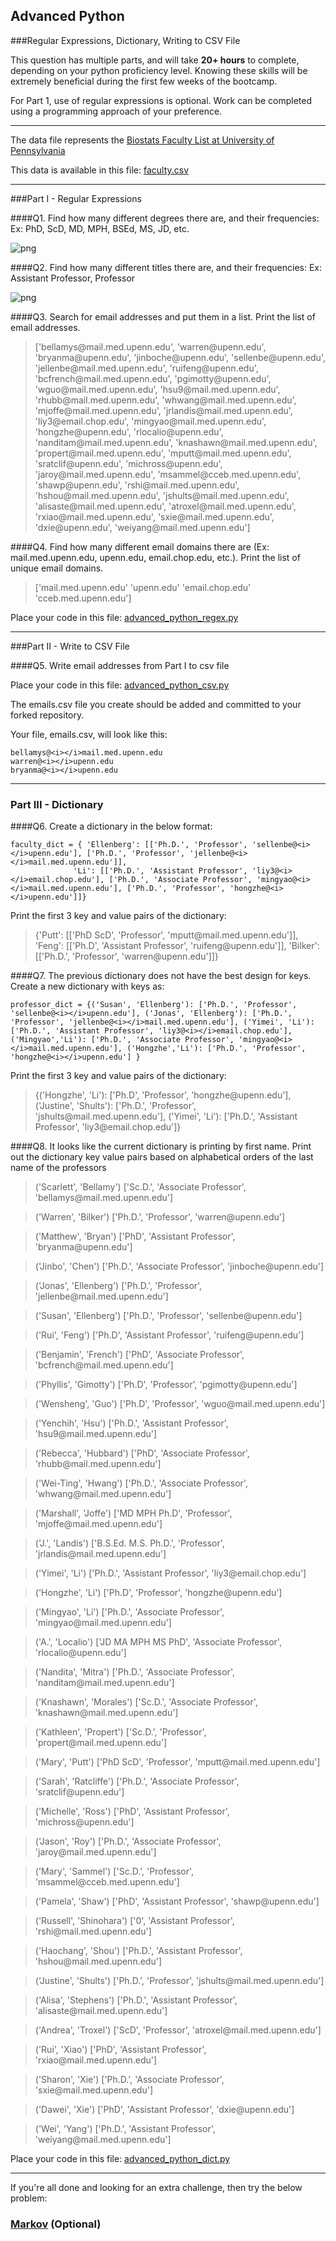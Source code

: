 ## Advanced Python    

###Regular Expressions, Dictionary, Writing to CSV File  

This question has multiple parts, and will take **20+ hours** to complete, depending on your python proficiency level.  Knowing these skills will be extremely beneficial during the first few weeks of the bootcamp.

For Part 1, use of regular expressions is optional.  Work can be completed using a programming approach of your preference. 

---

The data file represents the [Biostats Faculty List at University of Pennsylvania](http://www.med.upenn.edu/cceb/biostat/faculty.shtml)

This data is available in this file:  [faculty.csv](python/faculty.csv)

--- 

###Part I - Regular Expressions  


####Q1. Find how many different degrees there are, and their frequencies: Ex:  PhD, ScD, MD, MPH, BSEd, MS, JD, etc.


![png](/img/advanced_python_plots/degree_hist.png)


####Q2. Find how many different titles there are, and their frequencies:  Ex:  Assistant Professor, Professor

![png](/img/advanced_python_plots/title_hist.png)


####Q3. Search for email addresses and put them in a list.  Print the list of email addresses.

>['bellamys@<i></i><i></i>mail.med.upenn.edu', 'warren@<i></i>upenn.edu', 'bryanma@<i></i>upenn.edu', 'jinboche@<i></i>upenn.edu', 'sellenbe@<i></i>upenn.edu', 'jellenbe@<i></i>mail.med.upenn.edu', 'ruifeng@<i></i>upenn.edu', 'bcfrench@<i></i>mail.med.upenn.edu', 'pgimotty@<i></i>upenn.edu', 'wguo@<i></i>mail.med.upenn.edu', 'hsu9@<i></i>mail.med.upenn.edu', 'rhubb@<i></i>mail.med.upenn.edu', 'whwang@<i></i>mail.med.upenn.edu', 'mjoffe@<i></i>mail.med.upenn.edu', 'jrlandis@<i></i>mail.med.upenn.edu', 'liy3@<i></i>email.chop.edu', 'mingyao@<i></i>mail.med.upenn.edu', 'hongzhe@<i></i>upenn.edu', 'rlocalio@<i></i>upenn.edu', 'nanditam@<i></i>mail.med.upenn.edu', 'knashawn@<i></i>mail.med.upenn.edu', 'propert@<i></i>mail.med.upenn.edu', 'mputt@<i></i>mail.med.upenn.edu', 'sratclif@<i></i>upenn.edu', 'michross@<i></i>upenn.edu', 'jaroy@<i></i>mail.med.upenn.edu', 'msammel@<i></i>cceb.med.upenn.edu', 'shawp@<i></i>upenn.edu', 'rshi@<i></i>mail.med.upenn.edu', 'hshou@<i></i>mail.med.upenn.edu', 'jshults@<i></i>mail.med.upenn.edu', 'alisaste@<i></i>mail.med.upenn.edu', 'atroxel@<i></i>mail.med.upenn.edu', 'rxiao@<i></i>mail.med.upenn.edu', 'sxie@<i></i>mail.med.upenn.edu', 'dxie@<i></i>upenn.edu', 'weiyang@<i></i>mail.med.upenn.edu']


####Q4. Find how many different email domains there are (Ex:  mail.med.upenn.edu, upenn.edu, email.chop.edu, etc.).  Print the list of unique email domains.

>['mail.med.upenn.edu' 'upenn.edu' 'email.chop.edu' 'cceb.med.upenn.edu']

Place your code in this file: [advanced_python_regex.py](python/advanced_python_regex.py)

---

###Part II - Write to CSV File

####Q5.  Write email addresses from Part I to csv file

Place your code in this file: [advanced_python_csv.py](python/advanced_python_csv.py)

The emails.csv file you create should be added and committed to your forked repository.

Your file, emails.csv, will look like this:
```
bellamys@<i></i>mail.med.upenn.edu
warren@<i></i>upenn.edu
bryanma@<i></i>upenn.edu
```

---

### Part III - Dictionary

####Q6.  Create a dictionary in the below format:
```
faculty_dict = { 'Ellenberg': [['Ph.D.', 'Professor', 'sellenbe@<i></i>upenn.edu'], ['Ph.D.', 'Professor', 'jellenbe@<i></i>mail.med.upenn.edu']],
              'Li': [['Ph.D.', 'Assistant Professor', 'liy3@<i></i>email.chop.edu'], ['Ph.D.', 'Associate Professor', 'mingyao@<i></i>mail.med.upenn.edu'], ['Ph.D.', 'Professor', 'hongzhe@<i></i>upenn.edu']]}
```
Print the first 3 key and value pairs of the dictionary:

>{'Putt': [['PhD ScD', 'Professor', 'mputt@<i></i>mail.med.upenn.edu']], 'Feng': [['Ph.D', 'Assistant Professor', 'ruifeng@<i></i>upenn.edu']], 'Bilker': [['Ph.D.', 'Professor', 'warren@<i></i>upenn.edu']]}

####Q7.  The previous dictionary does not have the best design for keys.  Create a new dictionary with keys as:

```
professor_dict = {('Susan', 'Ellenberg'): ['Ph.D.', 'Professor', 'sellenbe@<i></i>upenn.edu'], ('Jonas', 'Ellenberg'): ['Ph.D.', 'Professor', 'jellenbe@<i></i>mail.med.upenn.edu'], ('Yimei', 'Li'): ['Ph.D.', 'Assistant Professor', 'liy3@<i></i>email.chop.edu'], ('Mingyao','Li'): ['Ph.D.', 'Associate Professor', 'mingyao@<i></i>mail.med.upenn.edu'], ('Hongzhe','Li'): ['Ph.D.', 'Professor', 'hongzhe@<i></i>upenn.edu'] }
```

Print the first 3 key and value pairs of the dictionary:

>{('Hongzhe', 'Li'): ['Ph.D', 'Professor', 'hongzhe@<i></i>upenn.edu'], ('Justine', 'Shults'): ['Ph.D.', 'Professor', 'jshults@<i></i>mail.med.upenn.edu'], ('Yimei', 'Li'): ['Ph.D.', 'Assistant Professor', 'liy3@<i></i>email.chop.edu']}

####Q8.  It looks like the current dictionary is printing by first name.  Print out the dictionary key value pairs based on alphabetical orders of the last name of the professors

>('Scarlett', 'Bellamy') ['Sc.D.', 'Associate Professor', 'bellamys@<i></i>mail.med.upenn.edu']

>('Warren', 'Bilker') ['Ph.D.', 'Professor', 'warren@<i></i>upenn.edu']

>('Matthew', 'Bryan') ['PhD', 'Assistant Professor', 'bryanma@<i></i>upenn.edu']

>('Jinbo', 'Chen') ['Ph.D.', 'Associate Professor', 'jinboche@<i></i>upenn.edu']

>('Jonas', 'Ellenberg') ['Ph.D.', 'Professor', 'jellenbe@<i></i>mail.med.upenn.edu']

>('Susan', 'Ellenberg') ['Ph.D.', 'Professor', 'sellenbe@<i></i>upenn.edu']

>('Rui', 'Feng') ['Ph.D', 'Assistant Professor', 'ruifeng@<i></i>upenn.edu']

>('Benjamin', 'French') ['PhD', 'Associate Professor', 'bcfrench@<i></i>mail.med.upenn.edu']

>('Phyllis', 'Gimotty') ['Ph.D', 'Professor', 'pgimotty@<i></i>upenn.edu']

>('Wensheng', 'Guo') ['Ph.D', 'Professor', 'wguo@<i></i>mail.med.upenn.edu']

>('Yenchih', 'Hsu') ['Ph.D.', 'Assistant Professor', 'hsu9@<i></i>mail.med.upenn.edu']

>('Rebecca', 'Hubbard') ['PhD', 'Associate Professor', 'rhubb@<i></i>mail.med.upenn.edu']

>('Wei-Ting', 'Hwang') ['Ph.D.', 'Associate Professor', 'whwang@<i></i>mail.med.upenn.edu']

>('Marshall', 'Joffe') ['MD MPH Ph.D', 'Professor', 'mjoffe@<i></i>mail.med.upenn.edu']

>('J.', 'Landis') ['B.S.Ed. M.S. Ph.D.', 'Professor', 'jrlandis@<i></i>mail.med.upenn.edu']

>('Yimei', 'Li') ['Ph.D.', 'Assistant Professor', 'liy3@<i></i>email.chop.edu']

>('Hongzhe', 'Li') ['Ph.D', 'Professor', 'hongzhe@<i></i>upenn.edu']

>('Mingyao', 'Li') ['Ph.D.', 'Associate Professor', 'mingyao@<i></i>mail.med.upenn.edu']

>('A.', 'Localio') ['JD MA MPH MS PhD', 'Associate Professor', 'rlocalio@<i></i>upenn.edu']

>('Nandita', 'Mitra') ['Ph.D.', 'Associate Professor', 'nanditam@<i></i>mail.med.upenn.edu']

>('Knashawn', 'Morales') ['Sc.D.', 'Associate Professor', 'knashawn@<i></i>mail.med.upenn.edu']

>('Kathleen', 'Propert') ['Sc.D.', 'Professor', 'propert@<i></i>mail.med.upenn.edu']

>('Mary', 'Putt') ['PhD ScD', 'Professor', 'mputt@<i></i>mail.med.upenn.edu']

>('Sarah', 'Ratcliffe') ['Ph.D.', 'Associate Professor', 'sratclif@<i></i>upenn.edu']

>('Michelle', 'Ross') ['PhD', 'Assistant Professor', 'michross@<i></i>upenn.edu']

>('Jason', 'Roy') ['Ph.D.', 'Associate Professor', 'jaroy@<i></i>mail.med.upenn.edu']

>('Mary', 'Sammel') ['Sc.D.', 'Professor', 'msammel@<i></i>cceb.med.upenn.edu']

>('Pamela', 'Shaw') ['PhD', 'Assistant Professor', 'shawp@<i></i>upenn.edu']

>('Russell', 'Shinohara') ['0', 'Assistant Professor', 'rshi@<i></i>mail.med.upenn.edu']

>('Haochang', 'Shou') ['Ph.D.', 'Assistant Professor', 'hshou@<i></i>mail.med.upenn.edu']

>('Justine', 'Shults') ['Ph.D.', 'Professor', 'jshults@<i></i>mail.med.upenn.edu']

>('Alisa', 'Stephens') ['Ph.D.', 'Assistant Professor', 'alisaste@<i></i>mail.med.upenn.edu']

>('Andrea', 'Troxel') ['ScD', 'Professor', 'atroxel@<i></i>mail.med.upenn.edu']

>('Rui', 'Xiao') ['PhD', 'Assistant Professor', 'rxiao@<i></i>mail.med.upenn.edu']

>('Sharon', 'Xie') ['Ph.D.', 'Associate Professor', 'sxie@<i></i>mail.med.upenn.edu']

>('Dawei', 'Xie') ['PhD', 'Assistant Professor', 'dxie@<i></i>upenn.edu']

>('Wei', 'Yang') ['Ph.D.', 'Assistant Professor', 'weiyang@<i></i>mail.med.upenn.edu']

Place your code in this file: [advanced_python_dict.py](python/advanced_python_dict.py)

--- 

If you're all done and looking for an extra challenge, then try the below problem:  

### [Markov](python/markov.py) (Optional)

